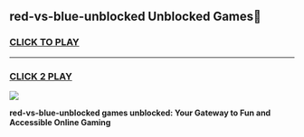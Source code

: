 
## red-vs-blue-unblocked Unblocked Games👋
<h3>
<a href="https://news.freeplayer.one?title=red-vs-blue-unblocked&ref=16F">CLICK TO PLAY</a></h3>
<hr>

<h3>
<a href="https://news.freeplayer.one?title=red-vs-blue-unblocked&ref=16F">CLICK 2 PLAY</a>
  
</h3>

<a href="https://news.freeplayer.one?title=red-vs-blue-unblocked&ref=16F/"><img src="https://clearcache.store/games.png"></a>


**red-vs-blue-unblocked games unblocked: Your Gateway to Fun and Accessible Online Gaming**
